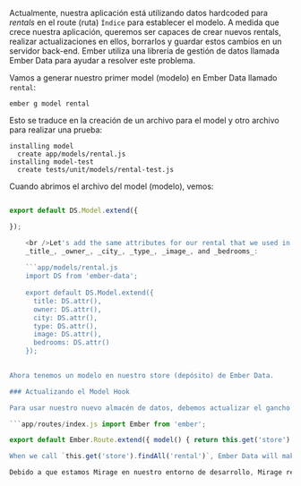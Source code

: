 Actualmente, nuestra aplicación está utilizando datos hardcoded para *rentals* en el route (ruta) `Índice` para establecer el modelo. A medida que crece nuestra aplicación, queremos ser capaces de crear nuevos rentals, realizar actualizaciones en ellos, borrarlos y guardar estos cambios en un servidor back-end. Ember utiliza una librería de gestión de datos llamada Ember Data para ayudar a resolver este problema.

Vamos a generar nuestro primer model (modelo) en Ember Data llamado `rental`:

```shell
ember g model rental
```

Esto se traduce en la creación de un archivo para el model y otro archivo para realizar una prueba:

```shell
installing model
  create app/models/rental.js
installing model-test
  create tests/unit/models/rental-test.js
```

Cuando abrimos el archivo del model (modelo), vemos:

```app/models/rental.js import DS from 'ember-data';

export default DS.Model.extend({

});

    <br />Let's add the same attributes for our rental that we used in our hard-coded array of JavaScript objects -
    _title_, _owner_, _city_, _type_, _image_, and _bedrooms_:
    
    ```app/models/rental.js
    import DS from 'ember-data';
    
    export default DS.Model.extend({
      title: DS.attr(),
      owner: DS.attr(),
      city: DS.attr(),
      type: DS.attr(),
      image: DS.attr(),
      bedrooms: DS.attr()
    });
    

Ahora tenemos un modelo en nuestro store (depósito) de Ember Data.

### Actualizando el Model Hook

Para usar nuestro nuevo almacén de datos, debemos actualizar el gancho `model` en nuestro route (ruta).

```app/routes/index.js import Ember from 'ember';

export default Ember.Route.extend({ model() { return this.get('store').findAll('rental'); } }); ```

When we call `this.get('store').findAll('rental')`, Ember Data will make a GET request to `/rentals`. Puedes leer más sobre Ember Data en la [sección de models](../../models/).

Debido a que estamos Mirage en nuestro entorno de desarrollo, Mirage retornará los datos que hemos proporcionado. Cuando despleguemos nuestra aplicación en un servidor de producción, necesitamos proporcionar un backend para que Ember Data se comunique con él.